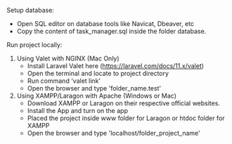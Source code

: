 Setup database: 
- Open SQL editor on database tools like Navicat, Dbeaver, etc
- Copy the content of task_manager.sql inside the folder database.

Run project locally: 
1. Using Valet with NGINX (Mac Only)
     - Install Laravel Valet here (https://laravel.com/docs/11.x/valet)
     - Open the terminal and locate to project directory
     - Run command 'valet link'
     - Open the browser and type 'folder_name.test'
2. Using XAMPP/Laragon with Apache (Windows or Mac)
     - Download XAMPP or Laragon on their respective official websites.
     - Install the App and turn on the app
     - Placed the project inside www folder for Laragon or htdoc folder for     XAMPP
     - Open the browser and type 'localhost/folder_project_name'
